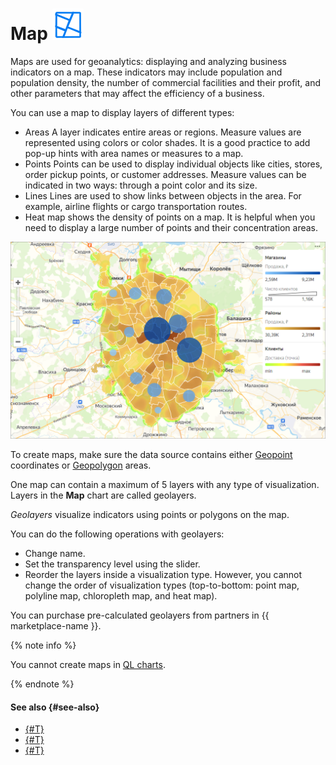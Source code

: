 # Map ![](../../_assets/datalens/heatmap.svg)

Maps are used for geoanalytics: displaying and analyzing business indicators on a map. These indicators may include population and population density, the number of commercial facilities and their profit, and other parameters that may affect the efficiency of a business.

You can use a map to display layers of different types:

* Areas A layer indicates entire areas or regions. Measure values are represented using colors or color shades. It is a good practice to add pop-up hints with area names or measures to a map.
* Points Points can be used to display individual objects like cities, stores, order pickup points, or customer addresses. Measure values can be indicated in two ways: through a point color and its size.
* Lines Lines are used to show links between objects in the area. For example, airline flights or cargo transportation routes.
* Heat map shows the density of points on a map. It is helpful when you need to display a large number of points and their concentration areas.

![image](../../_assets/datalens/visualization-ref/map/map.png)

To create maps, make sure the data source contains either [Geopoint](../dataset/data-types.md#geopoint) coordinates or [Geopolygon](../dataset/data-types.md#geopolygon) areas.

One map can contain a maximum of 5 layers with any type of visualization. Layers in the **Map** chart are called geolayers.

_Geolayers_ visualize indicators using points or polygons on the map.

You can do the following operations with geolayers:

* Change name.
* Set the transparency level using the slider.
* Reorder the layers inside a visualization type. However, you cannot change the order of visualization types (top-to-bottom: point map, polyline map, chloropleth map, and heat map).


You can purchase pre-calculated geolayers from partners in {{ marketplace-name }}.


{% note info %}

You cannot create maps in [QL charts](../concepts/chart/index.md#sql-charts).

{% endnote %}

#### See also {#see-also}

* [{#T}](../operations/dashboard/create.md)
* [{#T}](../operations/dashboard/add-chart.md)
* [{#T}](../operations/dashboard/add-selector.md)